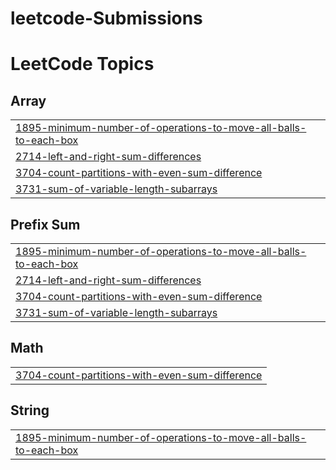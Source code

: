 # leetcode-Submissions
<!---LeetCode Topics Start-->
# LeetCode Topics
## Array
|  |
| ------- |
| [1895-minimum-number-of-operations-to-move-all-balls-to-each-box](https://github.com/AbdElnasser77/leetcode-Submissions/tree/master/1895-minimum-number-of-operations-to-move-all-balls-to-each-box) |
| [2714-left-and-right-sum-differences](https://github.com/AbdElnasser77/leetcode-Submissions/tree/master/2714-left-and-right-sum-differences) |
| [3704-count-partitions-with-even-sum-difference](https://github.com/AbdElnasser77/leetcode-Submissions/tree/master/3704-count-partitions-with-even-sum-difference) |
| [3731-sum-of-variable-length-subarrays](https://github.com/AbdElnasser77/leetcode-Submissions/tree/master/3731-sum-of-variable-length-subarrays) |
## Prefix Sum
|  |
| ------- |
| [1895-minimum-number-of-operations-to-move-all-balls-to-each-box](https://github.com/AbdElnasser77/leetcode-Submissions/tree/master/1895-minimum-number-of-operations-to-move-all-balls-to-each-box) |
| [2714-left-and-right-sum-differences](https://github.com/AbdElnasser77/leetcode-Submissions/tree/master/2714-left-and-right-sum-differences) |
| [3704-count-partitions-with-even-sum-difference](https://github.com/AbdElnasser77/leetcode-Submissions/tree/master/3704-count-partitions-with-even-sum-difference) |
| [3731-sum-of-variable-length-subarrays](https://github.com/AbdElnasser77/leetcode-Submissions/tree/master/3731-sum-of-variable-length-subarrays) |
## Math
|  |
| ------- |
| [3704-count-partitions-with-even-sum-difference](https://github.com/AbdElnasser77/leetcode-Submissions/tree/master/3704-count-partitions-with-even-sum-difference) |
## String
|  |
| ------- |
| [1895-minimum-number-of-operations-to-move-all-balls-to-each-box](https://github.com/AbdElnasser77/leetcode-Submissions/tree/master/1895-minimum-number-of-operations-to-move-all-balls-to-each-box) |
<!---LeetCode Topics End-->